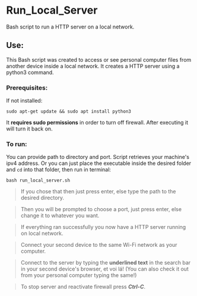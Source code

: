 # Run_Local_Server
Bash script to run a HTTP server on a local network.

## Use:
This Bash script was created to access or see personal computer files from another device inside a local network.
It creates a HTTP server using a python3 command.

### Prerequisites:
If not installed:
```
sudo apt-get update && sudo apt install python3
```
It **requires sudo permissions** in order to turn off firewall. After executing it will turn it back on.

### To run:
You can provide path to directory and port.
Script retrieves your machine's ipv4 address.
Or you can just place the executable inside the desired folder and `cd` into that folder, then run in terminal:
```
bash run_local_server.sh
```
>If you chose that then just press enter, else type the path to the desired directory.

>Then you will be prompted to choose a port, just press enter, else change it to whatever you want.

>If everything ran successfully you now have a HTTP server running on local network.

>Connect your second device to the same Wi-Fi network as your computer.

>Connect to the server by typing the **underlined text** in the search bar in your second device's browser, et voi lá! (You can also check it out from your personal computer typing the same!) 

>To stop server and reactivate firewall press **_Ctrl-C_**.
